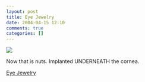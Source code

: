 ```yaml
---
layout: post
title: Eye Jewelry
date: 2004-04-15 12:10
comments: true
categories: []
---
```

<img src="http://us.news2.yimg.com/us.yimg.com/p/nm/20040407/mdf519093.jpg" border="0">

Now that is nuts. Implanted UNDERNEATH the cornea.

<a href="http://story.news.yahoo.com/news?tmpl=story2&u=/040407/photos_od/mdf519093&e=1">Eye Jewelry</a>

